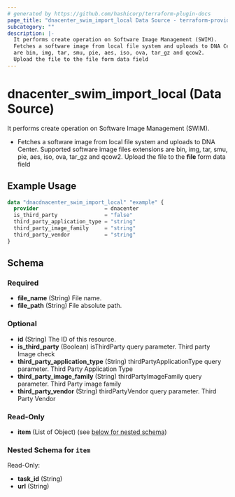 ```yaml
---
# generated by https://github.com/hashicorp/terraform-plugin-docs
page_title: "dnacenter_swim_import_local Data Source - terraform-provider-dnacenter"
subcategory: ""
description: |-
  It performs create operation on Software Image Management (SWIM).
  Fetches a software image from local file system and uploads to DNA Center. Supported software image files extensions
  are bin, img, tar, smu, pie, aes, iso, ova, tar_gz and qcow2.
  Upload the file to the file form data field
---
```


# dnacenter_swim_import_local (Data Source)

It performs create operation on Software Image Management (SWIM).

- Fetches a software image from local file system and uploads to DNA Center. Supported software image files extensions
are bin, img, tar, smu, pie, aes, iso, ova, tar_gz and qcow2.
Upload the file to the **file** form data field

## Example Usage

```terraform
data "dnacdnacenter_swim_import_local" "example" {
  provider                     = dnacenter
  is_third_party               = "false"
  third_party_application_type = "string"
  third_party_image_family     = "string"
  third_party_vendor           = "string"
}
```

<!-- schema generated by tfplugindocs -->
## Schema

### Required

- **file_name** (String) File name.
- **file_path** (String) File absolute path.

### Optional

- **id** (String) The ID of this resource.
- **is_third_party** (Boolean) isThirdParty query parameter. Third party Image check
- **third_party_application_type** (String) thirdPartyApplicationType query parameter. Third Party Application Type
- **third_party_image_family** (String) thirdPartyImageFamily query parameter. Third Party image family
- **third_party_vendor** (String) thirdPartyVendor query parameter. Third Party Vendor

### Read-Only

- **item** (List of Object) (see [below for nested schema](#nestedatt--item))

<a id="nestedatt--item"></a>
### Nested Schema for `item`

Read-Only:

- **task_id** (String)
- **url** (String)


